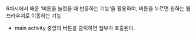 6차시에서 배운 ‘버튼을 눌렀을 때 반응하는 기능’을 활용하여, 버튼을 누르면 원하는 웹 브라우져로 이동하는 기능

- main activity 중앙의 버튼을 클릭하면 웹뷰가 호출된다.
